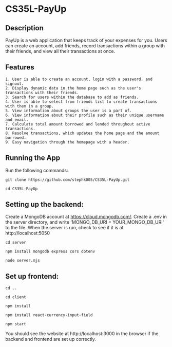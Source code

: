 # CS35L-PayUp

## Description
PayUp is a web application that keeps track of your expenses for you. Users can create an account, add friends, record transactions within a group with their friends, and view all their transactions at once. 

## Features
    1. User is able to create an account, login with a password, and signout.
    2. Display dynamic data in the home page such as the user's transactions with their friends. 
    3. Search for users within the database to add as friends. 
    4. User is able to select from friends list to create transactions with them in a group.
    5. View information about groups the user is a part of. 
    6. View information about their profile such as their unique username and email.  
    7. Calculate total amount borrowed and lended throughout active transactions. 
    8. Resolve transactions, which updates the home page and the amount borrowed. 
    9. Easy navigation through the homepage with a header. 
    

## Running the App 
Run the following commands:
```
git clone https://github.com/stephk005/CS35L-PayUp.git

cd CS35L-PayUp
```

## Setting up the backend: 

Create a MongoDB account at https://cloud.mongodb.com/. Create a .env in the server directory, and write 'MONGO_DB_URI = YOUR_MONGO_DB_URI' to the file. When the server is run, check to see if it is at http://localhost:5050

```
cd server

npm install mongodb express cors dotenv

node server.mjs

```

## Set up frontend:
```
cd .. 

cd client

npm install 

npm install react-currency-input-field

npm start
```

You should see the website at http://localhost:3000 in the browser if the backend and frontend are set up correctly. 
